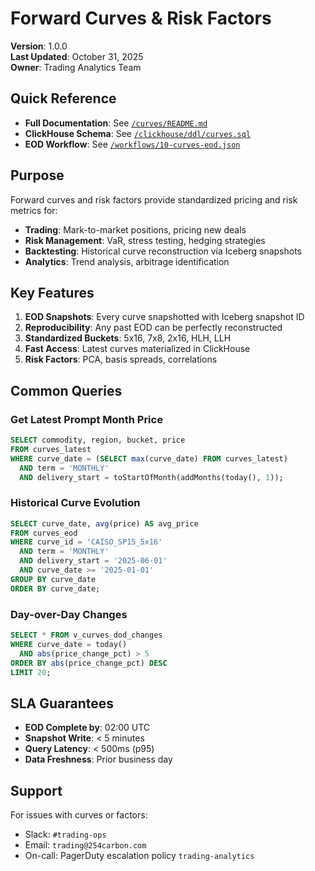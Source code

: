 # Forward Curves & Risk Factors

**Version**: 1.0.0  
**Last Updated**: October 31, 2025  
**Owner**: Trading Analytics Team

## Quick Reference

- **Full Documentation**: See [`/curves/README.md`](../../curves/README.md)
- **ClickHouse Schema**: See [`/clickhouse/ddl/curves.sql`](../../clickhouse/ddl/curves.sql)
- **EOD Workflow**: See [`/workflows/10-curves-eod.json`](../../workflows/10-curves-eod.json)

## Purpose

Forward curves and risk factors provide standardized pricing and risk metrics for:
- **Trading**: Mark-to-market positions, pricing new deals
- **Risk Management**: VaR, stress testing, hedging strategies
- **Backtesting**: Historical curve reconstruction via Iceberg snapshots
- **Analytics**: Trend analysis, arbitrage identification

## Key Features

1. **EOD Snapshots**: Every curve snapshotted with Iceberg snapshot ID
2. **Reproducibility**: Any past EOD can be perfectly reconstructed
3. **Standardized Buckets**: 5x16, 7x8, 2x16, HLH, LLH
4. **Fast Access**: Latest curves materialized in ClickHouse
5. **Risk Factors**: PCA, basis spreads, correlations

## Common Queries

### Get Latest Prompt Month Price

```sql
SELECT commodity, region, bucket, price
FROM curves_latest
WHERE curve_date = (SELECT max(curve_date) FROM curves_latest)
  AND term = 'MONTHLY'
  AND delivery_start = toStartOfMonth(addMonths(today(), 1));
```

### Historical Curve Evolution

```sql
SELECT curve_date, avg(price) AS avg_price
FROM curves_eod
WHERE curve_id = 'CAISO_SP15_5x16'
  AND term = 'MONTHLY'
  AND delivery_start = '2025-06-01'
  AND curve_date >= '2025-01-01'
GROUP BY curve_date
ORDER BY curve_date;
```

### Day-over-Day Changes

```sql
SELECT * FROM v_curves_dod_changes
WHERE curve_date = today()
  AND abs(price_change_pct) > 5
ORDER BY abs(price_change_pct) DESC
LIMIT 20;
```

## SLA Guarantees

- **EOD Complete by**: 02:00 UTC
- **Snapshot Write**: < 5 minutes
- **Query Latency**: < 500ms (p95)
- **Data Freshness**: Prior business day

## Support

For issues with curves or factors:
- Slack: `#trading-ops`
- Email: `trading@254carbon.com`
- On-call: PagerDuty escalation policy `trading-analytics`
